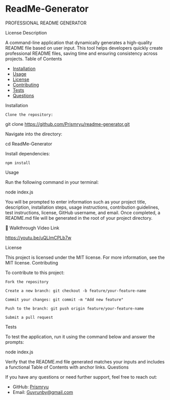 # ReadMe-Generator
PROFESSIONAL README GENERATOR

License
Description

A command-line application that dynamically generates a high-quality README file based on user input. This tool helps developers quickly create professional README files, saving time and ensuring consistency across projects.
Table of Contents

- [Installation](#installation)
- [Usage](#usage)
- [License](#license)
- [Contributing](#contributing)
- [Tests](#tests)
- [Questions](#questions)

Installation

    Clone the repository:

git clone https://github.com/Prismryu/readme-generator.git

Navigate into the directory:

cd ReadMe-Generator


Install dependencies:

    npm install

Usage

Run the following command in your terminal:

node index.js

You will be prompted to enter information such as your project title, description, installation steps, usage instructions, contribution guidelines, test instructions, license, GitHub username, and email. Once completed, a README.md file will be generated in the root of your project directory.

🎥 Walkthrough Video Link

https://youtu.be/uQLlmCPLb7w

License

This project is licensed under the MIT license.
For more information, see the MIT license.
Contributing

To contribute to this project:

    Fork the repository

    Create a new branch: git checkout -b feature/your-feature-name

    Commit your changes: git commit -m "Add new feature"

    Push to the branch: git push origin feature/your-feature-name

    Submit a pull request

Tests

To test the application, run it using the command below and answer the prompts:

node index.js

Verify that the README.md file generated matches your inputs and includes a functional Table of Contents with anchor links.
Questions

If you have any questions or need further support, feel free to reach out:

- GitHub: [Prismryu](https://github.com/Prismryu)
- Email: Guyrunby@gmail.com
